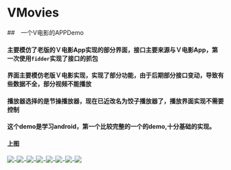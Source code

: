 # VMovies
##　一个V电影的APPDemo
#### 主要模仿了老版的Ｖ电影App实现的部分界面，接口主要来源与Ｖ电影App，第一次使用`fidder`实现了接口的抓包
#### 界面主要模仿老版Ｖ电影实现，实现了部分功能，由于后期部分接口变动，导致有些数据不全，部分视频不能播放
#### 播放器选择的是节操播放器，现在已近改名为饺子播放器了，播放界面实现不需要控制
#### 这个demo是学习android，第一个比较完整的一个的demo,十分基础的实现。
#### 上图
![](http://upload-images.jianshu.io/upload_images/3001453-ee21544cae8b9731.jpg)-![](http://upload-images.jianshu.io/upload_images/3001453-f25bcb93582ee1d4.jpg)-![](http://upload-images.jianshu.io/upload_images/3001453-c254b26bd4d6a0a6.jpg)-![](http://upload-images.jianshu.io/upload_images/3001453-6bdd073c47df5f8f.jpg)-![](http://upload-images.jianshu.io/upload_images/3001453-78a3059561fcdc2e.jpg)-![](http://upload-images.jianshu.io/upload_images/3001453-78fd2c63974f9b87.jpg)-![](http://upload-images.jianshu.io/upload_images/3001453-96d94cfe13abcf0d.jpg)-![](http://upload-images.jianshu.io/upload_images/3001453-f4c835e7e14e5778.jpg)
